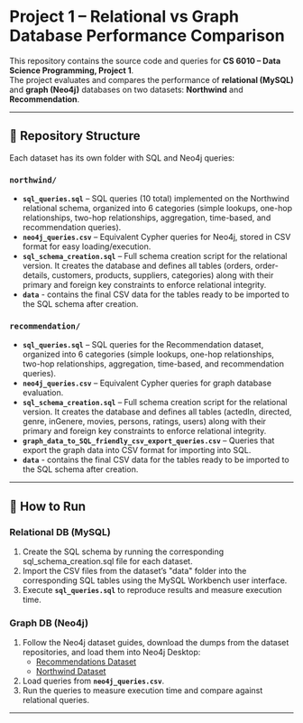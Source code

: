 # Project 1 – Relational vs Graph Database Performance Comparison

This repository contains the source code and queries for **CS 6010 – Data Science Programming, Project 1**.  
The project evaluates and compares the performance of **relational (MySQL)** and **graph (Neo4j)** databases on two datasets: **Northwind** and **Recommendation**.

---

## 📂 Repository Structure

Each dataset has its own folder with SQL and Neo4j queries:

### `northwind/`
- **`sql_queries.sql`** – SQL queries (10 total) implemented on the Northwind relational schema, organized into 6 categories (simple lookups, one-hop relationships, two-hop relationships, aggregation, time-based, and recommendation queries).  
- **`neo4j_queries.csv`** – Equivalent Cypher queries for Neo4j, stored in CSV format for easy loading/execution.  
- **`sql_schema_creation.sql`** – Full schema creation script for the relational version. It creates the database and defines all tables (orders, order-details, customers, products, suppliers, categories) along with their primary and foreign key constraints to enforce relational integrity.
- **`data`** - contains the final CSV data for the tables ready to be imported to the SQL schema after creation.

### `recommendation/`
- **`sql_queries.sql`** – SQL queries for the Recommendation dataset, organized into 6 categories (simple lookups, one-hop relationships, two-hop relationships, aggregation, time-based, and recommendation queries).  
- **`neo4j_queries.csv`** – Equivalent Cypher queries for graph database evaluation.  
- **`sql_schema_creation.sql`** – Full schema creation script for the relational version. It creates the database and defines all tables (actedIn, directed, genre, inGenere, movies, persons, ratings, users) along with their primary and foreign key constraints to enforce relational integrity.  
- **`graph_data_to_SQL_friendly_csv_export_queries.csv`** – Queries that export the graph data into CSV format for importing into SQL.
- **`data`** - contains the final CSV data for the tables ready to be imported to the SQL schema after creation.

---

## 🚀 How to Run

### Relational DB (MySQL)
1. Create the SQL schema by running the corresponding sql_schema_creation.sql file for each dataset.
2. Import the CSV files from the dataset’s "data" folder into the corresponding SQL tables using the MySQL Workbench user interface.  
3. Execute **`sql_queries.sql`** to reproduce results and measure execution time.  

### Graph DB (Neo4j)
1. Follow the Neo4j dataset guides, download the dumps from the dataset repositories, and load them into Neo4j Desktop:  
   - [Recommendations Dataset](https://github.com/neo4j-graph-examples/recommendations/tree/main)  
   - [Northwind Dataset](https://github.com/neo4j-graph-examples/northwind)
2. Load queries from **`neo4j_queries.csv`**.  
3. Run the queries to measure execution time and compare against relational queries.  

---
